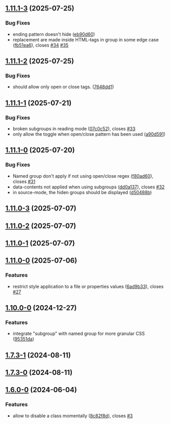 ## [1.11.1-3](https://github.com/Mara-Li/obsidian-regex-mark/compare/1.11.1-2...1.11.1-3) (2025-07-25)
### Bug Fixes

* ending pattern doesn't hide ([eb90d60](https://github.com/Mara-Li/obsidian-regex-mark/commit/eb90d609a7a7da5dbbd022e2e05ca32eb08a86b0))
* replacement are made inside HTML-tags in group in some edge case ([fb51ea6](https://github.com/Mara-Li/obsidian-regex-mark/commit/fb51ea60137755e24ffc5daae5a385cb219799fe)), closes [#34](https://github.com/Mara-Li/obsidian-regex-mark/issues/34) [#35](https://github.com/Mara-Li/obsidian-regex-mark/issues/35)

## [1.11.1-2](https://github.com/Mara-Li/obsidian-regex-mark/compare/1.11.1-1...1.11.1-2) (2025-07-25)
### Bug Fixes

* should allow only open or close tags. ([7648dd1](https://github.com/Mara-Li/obsidian-regex-mark/commit/7648dd1b7277562a42a00c6d23cd1e4dde8e4eae))

## [1.11.1-1](https://github.com/Mara-Li/obsidian-regex-mark/compare/1.11.1-0...1.11.1-1) (2025-07-21)
### Bug Fixes

* broken subgroups in reading mode ([07c0c52](https://github.com/Mara-Li/obsidian-regex-mark/commit/07c0c52c91943b5d56feb5b49cadfa30f4e2f704)), closes [#33](https://github.com/Mara-Li/obsidian-regex-mark/issues/33)
* only allow the toggle when open/close pattern has been used ([a90d591](https://github.com/Mara-Li/obsidian-regex-mark/commit/a90d591d2b8a226bfb0b29a22bde527f822842c6))

## [1.11.1-0](https://github.com/Mara-Li/obsidian-regex-mark/compare/1.11.0...1.11.1-0) (2025-07-20)
### Bug Fixes

*  Named group don't apply if not using open/close regex ([f80ad60](https://github.com/Mara-Li/obsidian-regex-mark/commit/f80ad605ed527bf36d41859fcdef3b17d107886f)), closes [#31](https://github.com/Mara-Li/obsidian-regex-mark/issues/31)
* data-contents not applied when using subgroups ([dd0a137](https://github.com/Mara-Li/obsidian-regex-mark/commit/dd0a13723fb338f58d1130588c82319472f539c2)), closes [#32](https://github.com/Mara-Li/obsidian-regex-mark/issues/32)
* in source-mode, the hiden groups should be displayed ([d50488b](https://github.com/Mara-Li/obsidian-regex-mark/commit/d50488b2b6b31668b7449cbdaea27d4b37c094ff))

## [1.11.0-3](https://github.com/Mara-Li/obsidian-regex-mark/compare/1.11.0-2...1.11.0-3) (2025-07-07)

## [1.11.0-2](https://github.com/Mara-Li/obsidian-regex-mark/compare/1.11.0-1...1.11.0-2) (2025-07-07)

## [1.11.0-1](https://github.com/Mara-Li/obsidian-regex-mark/compare/1.11.0-0...1.11.0-1) (2025-07-07)

## [1.11.0-0](https://github.com/Mara-Li/obsidian-regex-mark/compare/1.10.0...1.11.0-0) (2025-07-06)
### Features

* restrict style application to a file or properties values ([6ad9b33](https://github.com/Mara-Li/obsidian-regex-mark/commit/6ad9b3364932c8da8da9d4705d637a5181825956)), closes [#27](https://github.com/Mara-Li/obsidian-regex-mark/issues/27)

## [1.10.0-0](https://github.com/Mara-Li/obsidian-regex-mark/compare/1.9.3...1.10.0-0) (2024-12-27)
### Features

* integrate "subgroup" with named group for more granular CSS ([95351da](https://github.com/Mara-Li/obsidian-regex-mark/commit/95351da33891efe5dee805f89a5d0012b40713fe))

## [1.7.3-1](https://github.com/Lisandra-dev/obsidian-regex-mark/compare/1.7.3-0...1.7.3-1) (2024-08-11)

## [1.7.3-0](https://github.com/Lisandra-dev/obsidian-regex-mark/compare/1.7.2...1.7.3-0) (2024-08-11)

## [1.6.0-0](https://github.com/Lisandra-dev/obsidian-regex-mark/compare/1.5.3...1.6.0-0) (2024-06-04)
### Features

* allow to disable a class momentally ([8c82f8d](https://github.com/Lisandra-dev/obsidian-regex-mark/commit/8c82f8dcbf5d999049bd3b4da47212cbb4999aa5)), closes [#3](https://github.com/Lisandra-dev/obsidian-regex-mark/issues/3)